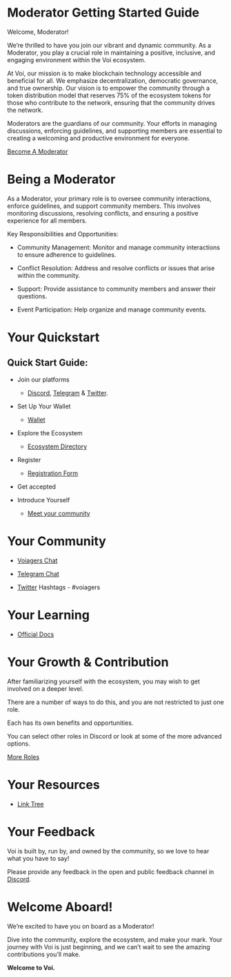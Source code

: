 # Moderator Getting Started Guide

Welcome, Moderator! 

We’re thrilled to have you join our vibrant and dynamic community. As a Moderator, you play a crucial role in maintaining a positive, inclusive, and engaging environment within the Voi ecosystem.

At Voi, our mission is to make blockchain technology accessible and beneficial for all. We emphasize decentralization, democratic governance, and true ownership. Our vision is to empower the community through a token distribution model that reserves 75% of the ecosystem tokens for those who contribute to the network, ensuring that the community drives the network.

Moderators are the guardians of our community. Your efforts in managing discussions, enforcing guidelines, and supporting members are essential to creating a welcoming and productive environment for everyone.

[Become A Moderator](https://forms.gle/sAZey5LCLPbZfvfr7) 

# Being a Moderator

As a Moderator, your primary role is to oversee community interactions, enforce guidelines, and support community members. This involves monitoring discussions, resolving conflicts, and ensuring a positive experience for all members.

Key Responsibilities and Opportunities:

- Community Management: Monitor and manage community interactions to ensure adherence to guidelines.

- Conflict Resolution: Address and resolve conflicts or issues that arise within the community.

- Support: Provide assistance to community members and answer their questions.

- Event Participation: Help organize and manage community events.


# Your Quickstart

## Quick Start Guide:

- Join our platforms 
    - [Discord](https://discord.gg/vnFbrJrHeW), [Telegram](https://t.me/VoiOfficial) & [Twitter](https://x.com/Voi_Net).

- Set Up Your Wallet
    - [Wallet](https://kibis.is/)

- Explore the Ecosystem
    - [Ecosystem Directory](https://airtable.com/apphFYuejZFJJG0i6/shru2v6BXxUaAEU7O)

- Register
    - [Registration Form](https://forms.gle/sAZey5LCLPbZfvfr7) 

- Get accepted

- Introduce Yourself
    - [Meet your community](https://discord.com/channels/1055863853633785857/1128671715673780264)


# Your Community

- [Voiagers Chat](https://discord.com/channels/1055863853633785857/1128671715673780264)

- [Telegram Chat](https://t.me/VoiOfficial)

- [Twitter](https://x.com/Voi_Net) Hashtags - #voiagers


# Your Learning

- [Official Docs](https://docs.voi.network/)

# Your Growth & Contribution

After familiarizing yourself with the ecosystem, you may wish to get involved on a deeper level. 

There are a number of ways to do this, and you are not restricted to just one role. 

Each has its own benefits and opportunities. 

You can select other roles in Discord or look at some of the more advanced options.

[More Roles](../become-a-rebel.md)

# Your Resources

- [Link Tree](https://linktr.ee/voi_network) 

# Your Feedback

Voi is built by, run by, and owned by the community, so we love to hear what you have to say! 

Please provide any feedback in the open and public feedback channel in [Discord](https://discord.com/channels/1055863853633785857/1201927574289403974).


# Welcome Aboard!

We’re excited to have you on board as a Moderator! 

Dive into the community, explore the ecosystem, and make your mark. Your journey with Voi is just beginning, and we can’t wait to see the amazing contributions you’ll make.

**Welcome to Voi.**